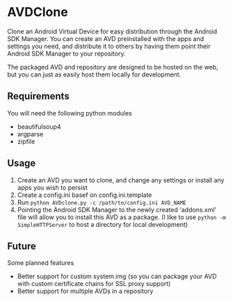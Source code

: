 AVDClone
========

Clone an Android Virtual Device for easy distribution through the Android SDK Manager.  You can create an AVD preinstalled with the apps and settings you need, and distribute it to others by having them point their Android SDK Manager to your repository.

The packaged AVD and repository are designed to be hosted on the web, but you can just as easily host them locally for development.

Requirements
------------
You will need the following python modules

* beautifulsoup4
* argparse
* zipfile

Usage
-----
1. Create an AVD you want to clone, and change any settings or install any apps you wish to persist
2. Create a config.ini basef on config.ini.template
3. Run `python AVDclone.py -c /path/to/config.ini AVD_NAME`
4. Pointing the Android SDK Manager to the newly created 'addons.xml' file will allow you to install this AVD as a package. (I like to use `python -m SimpleHTTPServer` to host a directory for local development)

Future
------
Some planned features

* Better support for custom system.img (so you can package your AVD with custom certificate chains for SSL proxy support)
* Better support for multiple AVDs in a repository
